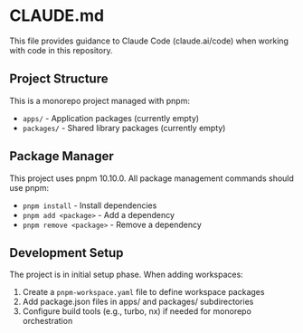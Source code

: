 # CLAUDE.md

This file provides guidance to Claude Code (claude.ai/code) when working with code in this repository.

## Project Structure

This is a monorepo project managed with pnpm:
- `apps/` - Application packages (currently empty)
- `packages/` - Shared library packages (currently empty)

## Package Manager

This project uses pnpm 10.10.0. All package management commands should use pnpm:
- `pnpm install` - Install dependencies
- `pnpm add <package>` - Add a dependency
- `pnpm remove <package>` - Remove a dependency

## Development Setup

The project is in initial setup phase. When adding workspaces:
1. Create a `pnpm-workspace.yaml` file to define workspace packages
2. Add package.json files in apps/ and packages/ subdirectories
3. Configure build tools (e.g., turbo, nx) if needed for monorepo orchestration